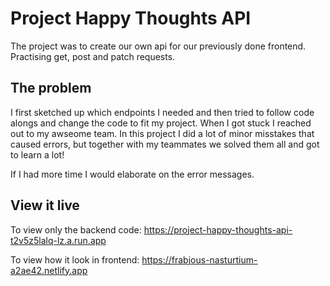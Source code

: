 # Project Happy Thoughts API

The project was to create our own api for our previously done frontend. Practising get, post and patch requests. 

## The problem

I first sketched up which endpoints I needed and then tried to follow code alongs and change the code to fit my project. When I got stuck I reached out to my awseome team. In this project I did a lot of minor misstakes that caused errors, but together with my teammates we solved them all and got to learn a lot! 

If I had more time I would elaborate on the error messages.

## View it live

To view only the backend code: 
https://project-happy-thoughts-api-t2v5z5lalq-lz.a.run.app

To view how it look in frontend: 
https://frabjous-nasturtium-a2ae42.netlify.app
